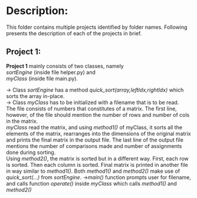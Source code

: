 # Description:  
This folder contains multiple projects identified by folder names. Following presents the description of each of the projects in brief.  
## Project 1:  
**Project 1** mainly consists of two classes, namely  
 *sortEngine* (inside file helper.py) and  
 *myClass* (inside file main.py).  

-> Class *sortEngine* has a method *quick_sort(array,leftIdx,rightIdx)* which sorts the array in-place.  
-> Class *myClass* has to be initialized with a filename that is to be read.  
   The file consists of numbers that constitutes of a matrix. The first line, however, of the file should mention the number of rows and number of cols in the matrix.  
   *myClass* read the matrix, and using *method1()* of myClass, it sorts all the elements of the matrix, rearranges into the dimensions of the original matrix and prints the final matrix in the output file. The last line of the output file mentions the number of comparisons made and number of assignments done during sorting.  
   Using *method2()*, the matrix is sorted but in a different way. First, each row is sorted. Then each column is sorted. Final matrix is printed in another file in way similar to *method1()*. Both *method1()* and *method2()* make use of *quick_sort(...)*  from *sortEngine*.
->*main()* function prompts user for filename, and calls function *operate()* inside *myClass* which calls *method1()* and *method2()* 